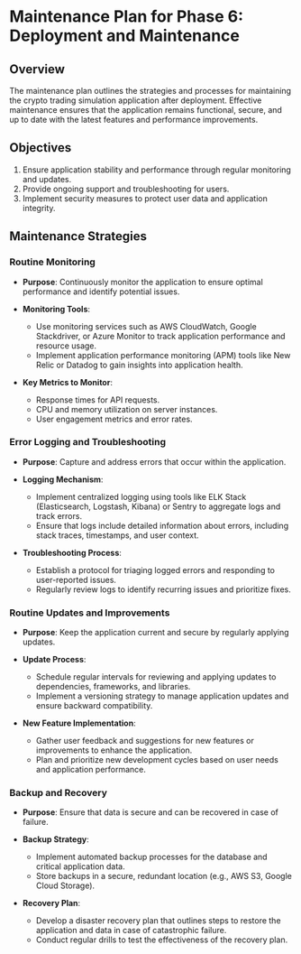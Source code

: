 # Maintenance Plan for Phase 6: Deployment and Maintenance

## Overview

The maintenance plan outlines the strategies and processes for maintaining the crypto trading simulation application after deployment. Effective maintenance ensures that the application remains functional, secure, and up to date with the latest features and performance improvements.

## Objectives

1. Ensure application stability and performance through regular monitoring and updates.
2. Provide ongoing support and troubleshooting for users.
3. Implement security measures to protect user data and application integrity.

## Maintenance Strategies

### Routine Monitoring

- **Purpose**: Continuously monitor the application to ensure optimal performance and identify potential issues.

- **Monitoring Tools**:
  - Use monitoring services such as AWS CloudWatch, Google Stackdriver, or Azure Monitor to track application performance and resource usage.
  - Implement application performance monitoring (APM) tools like New Relic or Datadog to gain insights into application health.

- **Key Metrics to Monitor**:
  - Response times for API requests.
  - CPU and memory utilization on server instances.
  - User engagement metrics and error rates.

### Error Logging and Troubleshooting

- **Purpose**: Capture and address errors that occur within the application.

- **Logging Mechanism**:
  - Implement centralized logging using tools like ELK Stack (Elasticsearch, Logstash, Kibana) or Sentry to aggregate logs and track errors.
  - Ensure that logs include detailed information about errors, including stack traces, timestamps, and user context.

- **Troubleshooting Process**:
  - Establish a protocol for triaging logged errors and responding to user-reported issues.
  - Regularly review logs to identify recurring issues and prioritize fixes.

### Routine Updates and Improvements

- **Purpose**: Keep the application current and secure by regularly applying updates.

- **Update Process**:
  - Schedule regular intervals for reviewing and applying updates to dependencies, frameworks, and libraries.
  - Implement a versioning strategy to manage application updates and ensure backward compatibility.

- **New Feature Implementation**:
  - Gather user feedback and suggestions for new features or improvements to enhance the application.
  - Plan and prioritize new development cycles based on user needs and application performance.

### Backup and Recovery

- **Purpose**: Ensure that data is secure and can be recovered in case of failure.

- **Backup Strategy**:
  - Implement automated backup processes for the database and critical application data.
  - Store backups in a secure, redundant location (e.g., AWS S3, Google Cloud Storage).

- **Recovery Plan**:
  - Develop a disaster recovery plan that outlines steps to restore the application and data in case of catastrophic failure.
  - Conduct regular drills to test the effectiveness of the recovery plan.
